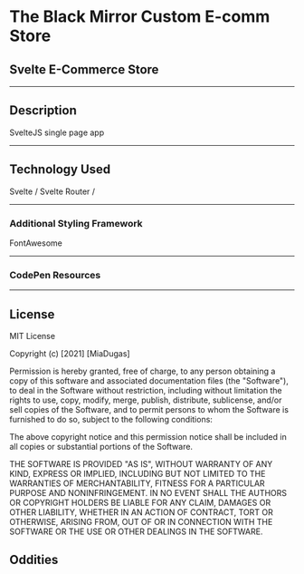 # The Black Mirror Custom E-comm Store
## Svelte E-Commerce Store
<hr>

## Description
SvelteJS single page app

<hr>

<!-- ![Main View](https://github.com/miadugas/color-tuner/blob/main/color-tuner.png) -->


## Technology Used
Svelte / Svelte Router / 

<hr>

### Additional Styling Framework
FontAwesome
<hr>

### CodePen Resources



<hr>

## License

MIT License

Copyright (c) [2021] [MiaDugas]

Permission is hereby granted, free of charge, to any person obtaining a copy
of this software and associated documentation files (the "Software"), to deal
in the Software without restriction, including without limitation the rights
to use, copy, modify, merge, publish, distribute, sublicense, and/or sell
copies of the Software, and to permit persons to whom the Software is
furnished to do so, subject to the following conditions:

The above copyright notice and this permission notice shall be included in all
copies or substantial portions of the Software.

THE SOFTWARE IS PROVIDED "AS IS", WITHOUT WARRANTY OF ANY KIND, EXPRESS OR
IMPLIED, INCLUDING BUT NOT LIMITED TO THE WARRANTIES OF MERCHANTABILITY,
FITNESS FOR A PARTICULAR PURPOSE AND NONINFRINGEMENT. IN NO EVENT SHALL THE
AUTHORS OR COPYRIGHT HOLDERS BE LIABLE FOR ANY CLAIM, DAMAGES OR OTHER
LIABILITY, WHETHER IN AN ACTION OF CONTRACT, TORT OR OTHERWISE, ARISING FROM,
OUT OF OR IN CONNECTION WITH THE SOFTWARE OR THE USE OR OTHER DEALINGS IN THE
SOFTWARE.


## Oddities
